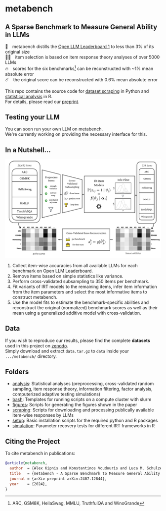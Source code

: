 # metabench
## A Sparse Benchmark to Measure General Ability in LLMs
🤗 metabench distills the [Open LLM Leaderboard 1](https://huggingface.co/spaces/open-llm-leaderboard-old/open_llm_leaderboard) to less than 3% of its original size\
🧑‍🏫 item selection is based on item response theory analyses of over 5000 LLMs\
🔥 scores for the six benchmarks[^1] can be reconstructed with ~1% mean absolute error\
☄️ the original score can be reconstructed with 0.6% mean absolute error

This repo contains the source code for [dataset scraping](scraping) in Python and [statistical analysis](analysis) in R.\
For details, please read our [preprint](https://arxiv.org/abs/2407.12844).

## Testing your LLM
You can soon run your own LLM on metabench.\
We're currently working on providing the necessary interface for this.

## In a Nutshell...
<img src="https://github.com/adkipnis/metabench/blob/main/figures/overview/overview.png" width="750" />

1. Collect item-wise accuracies from all available LLMs for each benchmark on Open LLM Leaderboard.
2. Remove items based on simple statistics like variance.
3. Perform cross-validated subsampling to 350 items per benchmark.
4. Fit variants of IRT models to the remaining items, infer item information from the item parameters and select the most informative items to construct metabench.
5. Use the model fits to estimate the benchmark-specific abilities and reconstruct the original (normalized) benchmark scores as well as their mean using a generalized additive model with cross-validation.

## Data
If you wish to reproduce our results, please find the complete **datasets** used in this project on [zenodo](https://zenodo.org/records/12819251).\
Simply download and extract `data.tar.gz` to `data` inside your `.../metabench/` directory. 

## Folders
- [analysis](analysis): Statistical analyses (preprocessing, cross-validated random sampling, item response theory, information filtering, factor analysis, computerized adaptive testing simulations)
- [bash](bash): Templates for running scripts on a compute cluster with slurm
- [figures](figures): Scripts for generating the figures shown in the paper
- [scraping](scraping): Scripts for downloading and processing publically available item-wise responses by LLMs
- [setup](setup): Basic installation scripts for the required python and R packages
- [simulation](simulation): Parameter recovery tests for different IRT frameworks in R

## Citing the Project
To cite metabench in publications:

```bibtex
@article{metabench,
  author  = {Alex Kipnis and Konstantinos Voudouris and Luca M. Schulze Buschoff and Eric Schulz},
  title   = {metabench - A Sparse Benchmark to Measure General Ability in Large Language Models},
  journal = {arXiv preprint arXiv:2407.12844},
  year    = {2024},
}
```


[^1]: ARC, GSM8K, HellaSwag, MMLU, TruthfulQA and WinoGrande

